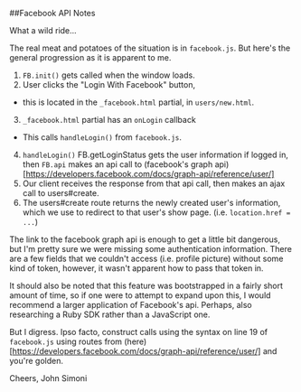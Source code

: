 ##Facebook API Notes

What a wild ride...

The real meat and potatoes of the situation is in `facebook.js`. But here's the general progression as it is apparent to me.

1. `FB.init()` gets called when the window loads.
2. User clicks the "Login With Facebook" button,
  * this is located in the `_facebook.html` partial, in `users/new.html`.
3. `_facebook.html` partial has an `onLogin` callback
  * This calls `handleLogin()` from `facebook.js`.
4. `handleLogin()` FB.getLoginStatus gets the user information if logged in, then `FB.api` makes an api call to (facebook's graph api)[https://developers.facebook.com/docs/graph-api/reference/user/]
5. Our client receives the response from that api call, then makes an ajax call to users#create.
6. The users#create route returns the newly created user's information, which we use to redirect to that user's show page. (i.e. `location.href = ...`)


The link to the facebook graph api is enough to get a little bit dangerous, but I'm pretty sure we were missing some authentication information. There are a few fields that we couldn't access (i.e. profile picture) without some kind of token, however, it wasn't apparent how to pass that token in.

It should also be noted that this feature was bootstrapped in a fairly short amount of time, so if one were to attempt to expand upon this, I would recommend a larger application of Facebook's api. Perhaps, also researching a Ruby SDK rather than a JavaScript one.

But I digress. Ipso facto, construct calls using the syntax on line 19 of `facebook.js` using routes from (here)[https://developers.facebook.com/docs/graph-api/reference/user/] and you're golden.

Cheers,
John Simoni
